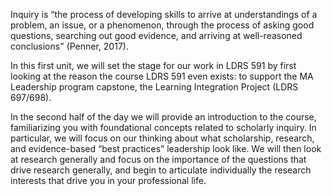 Inquiry is “the process of developing skills to arrive at understandings of a problem, an issue, or a phenomenon, through the process of asking good questions, searching out good evidence, and arriving at well-reasoned conclusions" \(Penner, 2017\).

In this first unit, we will set the stage for our work in LDRS 591 by first looking at the reason the course LDRS 591 even exists:  to support the MA Leadership program capstone, the Learning Integration Project \(LDRS 697/698\).

In the second half of the day we will provide an introduction to the course, familiarizing you with foundational concepts related to scholarly inquiry. In particular, we will focus on our thinking about what scholarship, research, and evidence-based “best practices” leadership look like. We will then look at research generally and focus on the importance of the questions that drive research generally, and begin to articulate individually the research interests that drive you in your professional life.

